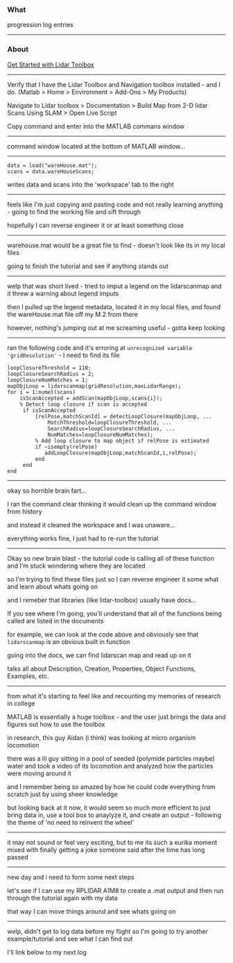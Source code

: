 ### What
progression log entries

---

### About
[Get Started with Lidar Toolbox](https://www.mathworks.com/help/lidar/getstarted.html)

---

Verify that I have the Lidar Toolbox and Navigation toolbox installed - and I do. (Matlab > Home > Environment > Add-Ons > My Products)<p>
Navigate to Lidar toolbox > Documentation > Build Map from 2-D lidar Scans Using SLAM > Open Live Script <p>
Copy command and enter into the MATLAB commans window<p>

---

command window located at the bottom of MATLAB window...

---

```
data = load("wareHouse.mat");
scans = data.wareHouseScans;
```
writes data and scans into the 'workspace' tab to the right

---

feels like I'm just copying and pasting code and not really learning anything - going to find the working file and sift through<p>
hopefully I can reverse engineer it or at least something close<p>

---

warehouse.mat would be a great file to find - doesn't look like its in my local files<p>
going to finish the tutorial and see if anything stands out<p>

---

welp that was short lived - tried to imput a legend on the lidarscanmap and it threw a warning about legend imputs<p>
then I pulled up the legend metadata, located it in my local files, and found the wareHouse.mat file off my M.2 from there<p>
however, nothing's jumping out at me screaming useful - gotta keep looking<p>

---

ran the following code and it's erroring at `unrecognized variable 'gridResolution'` - I need to find its file<p>
```
loopClosureThreshold = 110;
loopClosureSearchRadius = 2;
loopClosureNumMatches = 1;
mapObjLoop = lidarscanmap(gridResolution,maxLidarRange);
for i = 1:numel(scans)
    isScanAccepted = addScan(mapObjLoop,scans{i});
    % Detect loop closure if scan is accepted
     if isScanAccepted
         [relPose,matchScanId] = detectLoopClosure(mapObjLoop, ...
             MatchThreshold=loopClosureThreshold, ...
             SearchRadius=loopClosureSearchRadius, ...
             NumMatches=loopClosureNumMatches);
         % Add loop closure to map object if relPose is estimated
         if ~isempty(relPose)
            addLoopClosure(mapObjLoop,matchScanId,i,relPose);
         end
     end
end
```

---

okay so horrible brain fart...<p>
I ran the command clear thinking it would clean up the command window from history<p>
and instead it cleaned the workspace and I was unaware...<p>
everything works fine, I just had to re-run the tutorial<p>

---

Okay so new brain blast - the tutorial code is calling all of these function and I'm stuck wondering where they are located <p>
so I'm trying to find these files just so I can reverse engineer it some what and learn about whats going on<p>
and I remeber that libraries (like lidar-toolbox) usually have docs...<p>
If you see where I'm going, you'll understand that all of the functions being called are listed in the documents<p>
for example, we can look at the code above and obviously see that `lidarscanmap` is an obvious built in function<p>
going into the docs, we can find lidarscan map and read up on it<p>
talks all about Description, Creation, Properties, Object Functions, Examples, etc.

---

from what it's starting to feel like and recounting my memories of research in college<p>
MATLAB is essentially a huge toolbox - and the user just brings the data and figures out how to use the toolbox<p>
in research, this guy Aidan (i think) was looking at micro organism locomotion<p>
there was a lil guy sitting in a pool of seeded (polymide particles maybe) water and took a video of its locomotion and analyzed how the particles were moving around it<p>
and I remember being so amazed by how he could code everything from scratch just by using sheer knowledge<p>
but looking back at it now, it would seem so much more efficient to just bring data in, use a tool box to anaylyze it, and create an output - following the theme of 'no need to reinvent the wheel'<p>

---

it may not sound or feel very exciting, but to me its such a eurika moment mixed with finally getting a joke someone said after the time has long passed <p>

---

new day and i need to form some next steps<p>
let's see if I can use my RPLIDAR A1M8 to create a .mat output and then run through the tutorial again with my data<p>
that way I can move things around and see whats going on <p>

---

welp, didn't get to log data before my flight so I'm going to try another example/tutorial and see what I can find out <p>
I'll link below to my next log<p>
[]()

